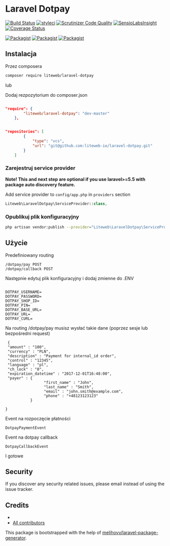 # Laravel Dotpay

[![Build Status](https://travis-ci.org/liteweb/laravel-dotpay.svg?branch=master)](https://travis-ci.org/liteweb/laravel-dotpay)
[![styleci](https://styleci.io/repos/CHANGEME/shield)](https://styleci.io/repos/CHANGEME)
[![Scrutinizer Code Quality](https://scrutinizer-ci.com/g/liteweb/laravel-dotpay/badges/quality-score.png?b=master)](https://scrutinizer-ci.com/g/liteweb/laravel-dotpay/?branch=master)
[![SensioLabsInsight](https://insight.sensiolabs.com/projects/CHANGEME/mini.png)](https://insight.sensiolabs.com/projects/CHANGEME)
[![Coverage Status](https://coveralls.io/repos/github/liteweb/laravel-dotpay/badge.svg?branch=master)](https://coveralls.io/github/liteweb/laravel-dotpay?branch=master)

[![Packagist](https://img.shields.io/packagist/v/liteweb/laravel-dotpay.svg)](https://packagist.org/packages/liteweb/laravel-dotpay)
[![Packagist](https://poser.pugx.org/liteweb/laravel-dotpay/d/total.svg)](https://packagist.org/packages/liteweb/laravel-dotpay)
[![Packagist](https://img.shields.io/packagist/l/liteweb/laravel-dotpay.svg)](https://packagist.org/packages/liteweb/laravel-dotpay)

## Instalacja

Przez composera
```bash
composer require liteweb/laravel-dotpay
```

lub

Dodaj rezpozytorium do composer.json


```json

"require": {
        "liteweb/laravel-dotpay": "dev-master"
    },


"repositories": [
        {
            "type": "vcs",
            "url": "git@github.com:liteweb-io/laravel-dotpay.git"
        }
    ]

```

### Zarejestruj service provider

**Note! This and next step are optional if you use laravel>=5.5 with package
auto discovery feature.**

Add service provider to `config/app.php` in `providers` section
```php
Liteweb\LaravelDotpay\ServiceProvider::class,
```


### Opublikuj plik konfiguracyjny

```bash
php artisan vendor:publish --provider="Liteweb\LaravelDotpay\ServiceProvider" --tag="config"
```

## Użycie

Predefiniowany routing

```
/dotpay/pay POST
/dotpay/callback POST
```

Następnie edytuj plik konfiguracyjny i dodaj zmienne do .ENV

```

DOTPAY_USERNAME=
DOTPAY_PASSWORD=
DOTPAY_SHOP_ID=
DOTPAY_PIN=
DOTPAY_BASE_URL=
DOTPAY_URL=
DOTPAY_CURL=

```


Na routing /dotpay/pay musisz wysłać takie dane (poprzez sesje lub bezpośredni request)
```
 {
 "amount" : "100",
 "currency" : "PLN",
 "description" : "Payment for internal_id order",
 "control" : "12345", 
 "language" : "pl",
 "ch_lock" : "0",
 "expiration_datetime" : "2017-12-01T16:48:00",
 "payer" : {
                 "first_name" : "John",
                 "last_name" : "Smith",
                 "email" : "john.smith@example.com",
                 "phone" : "+48123123123"
           }
           
}
```

Event na rozpoczęcie płatności

```
DotpayPaymentEvent
```


Event na dotpay callback

```
DotpayCallbackEvent
```


I gotowe

## Security

If you discover any security related issues, please email 
instead of using the issue tracker.

## Credits

- [](https://github.com/liteweb/laravel-dotpay)
- [All contributors](https://github.com/liteweb/laravel-dotpay/graphs/contributors)

This package is bootstrapped with the help of
[melihovv/laravel-package-generator](https://github.com/melihovv/laravel-package-generator).
